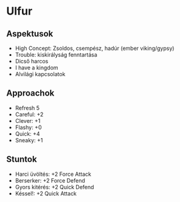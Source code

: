 Ulfur
=======

Aspektusok
------

* High Concept: Zsoldos, csempész, hadúr (ember viking/gypsy)
* Trouble: kiskirályság fenntartása
* Dicső harcos
* I have a kingdom
* Alvilági kapcsolatok

Approachok
------

* Refresh 5
* Careful: +2
* Clever:  +1
* Flashy:  +0
* Quick:   +4
* Sneaky:  +1

Stuntok
------

* Harci üvöltés:  +2 Force Attack
* Berserker:      +2 Force Defend
* Gyors kitérés:  +2 Quick Defend
* Késsel!:        +2 Quick Attack

